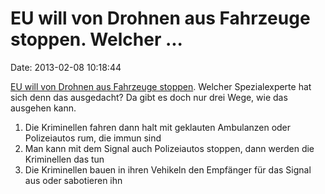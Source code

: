 EU will von Drohnen aus Fahrzeuge stoppen. Welcher \...
=======================================================

Date: 2013-02-08 10:18:44

[EU will von Drohnen aus Fahrzeuge
stoppen](http://www.heise.de/-1800282). Welcher Spezialexperte hat sich
denn das ausgedacht? Da gibt es doch nur drei Wege, wie das ausgehen
kann.

1.  Die Kriminellen fahren dann halt mit geklauten Ambulanzen oder
    Polizeiautos rum, die immun sind
2.  Man kann mit dem Signal auch Polizeiautos stoppen, dann werden die
    Kriminellen das tun
3.  Die Kriminellen bauen in ihren Vehikeln den Empfänger für das Signal
    aus oder sabotieren ihn
